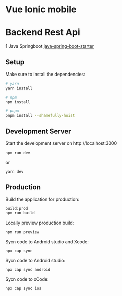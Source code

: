 # Vue Ionic mobile

# Backend Rest Api

1 Java Springboot [java-spring-boot-starter](https://github.com/bekaku/java-spring-boot-starter)

## Setup

Make sure to install the dependencies:

```bash
# yarn
yarn install

# npm
npm install

# pnpm
pnpm install --shamefully-hoist
```

## Development Server

Start the development server on http://localhost:3000

```bash
npm run dev
```

or

```bash
yarn dev
```

## Production

Build the application for production:

```bash
build:prod 
npm run build
```

Locally preview production build:

```bash
npm run preview
```

Sycn code to Android studio and Xcode:

```bash
npx cap sync
```

Sycn code to Android studio:

```bash
npx cap sync android
```

Sycn code to xCode:

```bash
npx cap sync ios
```
